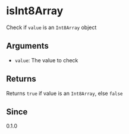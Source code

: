 # isInt8Array

Check if `value` is an `Int8Array` object

## Arguments

- `value`: The value to check

## Returns

Returns `true` if value is an `Int8Array`, else `false`

## Since

0.1.0
